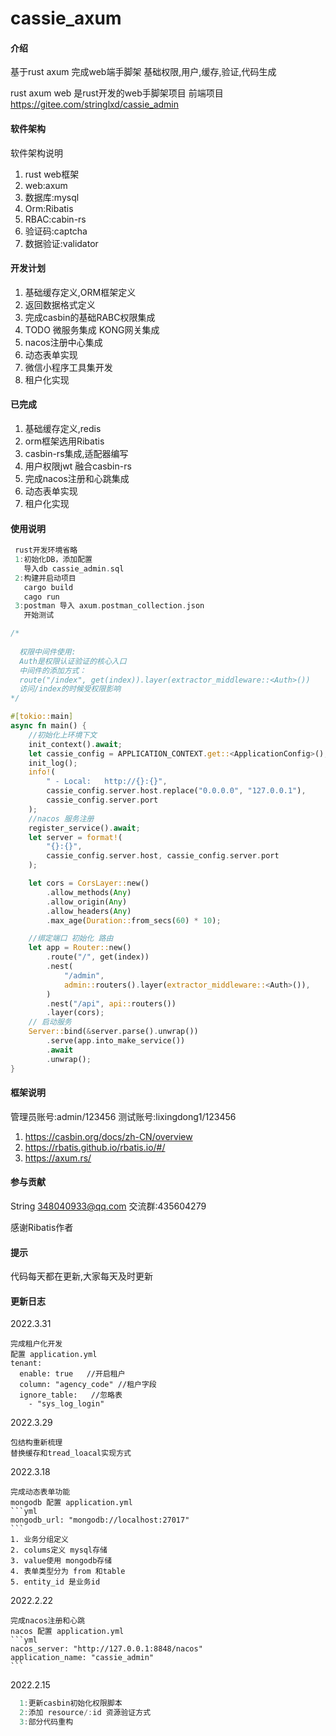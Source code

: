 # cassie_axum

#### 介绍
基于rust axum 完成web端手脚架 基础权限,用户,缓存,验证,代码生成

rust axum web 是rust开发的web手脚架项目
前端项目 https://gitee.com/stringlxd/cassie_admin

#### 软件架构

软件架构说明

1. rust web框架
2. web:axum
3. 数据库:mysql
4. Orm:Ribatis
5. RBAC:cabin-rs
6. 验证码:captcha
7. 数据验证:validator

#### 开发计划

1. 基础缓存定义,ORM框架定义
2. 返回数据格式定义
3. 完成casbin的基础RABC权限集成
4. TODO 微服务集成 KONG网关集成
5. nacos注册中心集成
6. 动态表单实现
7. 微信小程序工具集开发
8. 租户化实现

#### 已完成

1. 基础缓存定义,redis
2. orm框架选用Ribatis
3. casbin-rs集成,适配器编写
4. 用户权限jwt 融合casbin-rs
5. 完成nacos注册和心跳集成
6. 动态表单实现
7. 租户化实现

#### 使用说明

```rust 
 rust开发环境省略
 1:初始化DB，添加配置
   导入db cassie_admin.sql
 2:构建并启动项目
   cargo build
   cago run
 3:postman 导入 axum.postman_collection.json
   开始测试
```

```rust
/*
  
  权限中间件使用:
  Auth是权限认证验证的核心入口
  中间件的添加方式：
  route("/index", get(index)).layer(extractor_middleware::<Auth>())
  访问/index的时候受权限影响
*/

#[tokio::main]
async fn main() {
    //初始化上环境下文
    init_context().await;
    let cassie_config = APPLICATION_CONTEXT.get::<ApplicationConfig>();
    init_log();
    info!(
        " - Local:   http://{}:{}",
        cassie_config.server.host.replace("0.0.0.0", "127.0.0.1"),
        cassie_config.server.port
    );
    //nacos 服务注册
    register_service().await;
    let server = format!(
        "{}:{}",
        cassie_config.server.host, cassie_config.server.port
    );

    let cors = CorsLayer::new()
        .allow_methods(Any)
        .allow_origin(Any)
        .allow_headers(Any)
        .max_age(Duration::from_secs(60) * 10);

    //绑定端口 初始化 路由
    let app = Router::new()
        .route("/", get(index))
        .nest(
            "/admin",
            admin::routers().layer(extractor_middleware::<Auth>()),
        )
        .nest("/api", api::routers())
        .layer(cors);
    // 启动服务
    Server::bind(&server.parse().unwrap())
        .serve(app.into_make_service())
        .await
        .unwrap();
}
```

#### 框架说明
管理员账号:admin/123456
测试账号:lixingdong1/123456
1. https://casbin.org/docs/zh-CN/overview
2. https://rbatis.github.io/rbatis.io/#/
3. https://axum.rs/

#### 参与贡献

String <348040933@qq.com>
交流群:435604279

感谢Ribatis作者

#### 提示
代码每天都在更新,大家每天及时更新
#### 更新日志
2022.3.31
````````````````````````````````````````````````````````````````
完成租户化开发
配置 application.yml
tenant:
  enable: true   //开启租户
  column: "agency_code" //租户字段
  ignore_table:   //忽略表
    - "sys_log_login"
````````````````````````````````````````````````````````````````



2022.3.29
````````````````````````````````````````````````````````````````
包结构重新梳理
替换缓存和tread_loacal实现方式
````````````````````````````````````````````````````````````````

2022.3.18
````````````````````````````````````````````````````````````````
完成动态表单功能
mongodb 配置 application.yml
```yml
mongodb_url: "mongodb://localhost:27017"
```
1. 业务分组定义 
2. colums定义 mysql存储
3. value使用 mongodb存储
4. 表单类型分为 from 和table
5. entity_id 是业务id
````````````````````````````````````````````````````````````````
2022.2.22
``````````````````````````````````````````````````````````````````````
完成nacos注册和心跳
nacos 配置 application.yml
```yml
nacos_server: "http://127.0.0.1:8848/nacos"
application_name: "cassie_admin"
```
``````````````````````````````````````````````````````````````````````````````
2022.2.15
```rust
  1:更新casbin初始化权限脚本
  2:添加 resource/:id 资源验证方式
  3:部分代码重构
```
